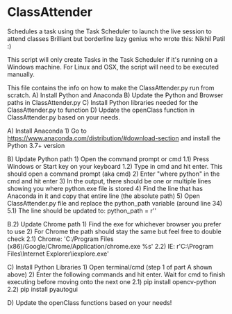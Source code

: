 # ClassAttender
Schedules a task using the Task Scheduler to launch the live session to attend classes
Brilliant but borderline lazy genius who wrote this: Nikhil Patil :)

This script will only create Tasks in the Task Scheduler if it's running on a Windows machine.
For Linux and OSX, the script will need to be executed manually.

This file contains the info on how to make the ClassAttender.py run from scratch.
A) Install Python and Anaconda
B) Update the Python and Browser paths in ClassAttender.py
C) Install Python libraries needed for the ClassAttender.py to function
D) Update the openClass function in ClassAttender.py based on your needs.



A) Install Anaconda
    1) Go to https://www.anaconda.com/distribution/#download-section and install the Python 3.7+ version

B) Update Python path
    1) Open the command prompt or cmd
        1.1) Press Windows or Start key on your keyboard
        1.2) Type in cmd and hit enter. This should open a command prompt (aka cmd)
    2) Enter "where python" in the cmd and hit enter
    3) In the output, there should be one or multiple lines showing you where python.exe file is stored
    4) Find the line that has Anaconda in it and copy that entire line (the absolute path)
    5) Open ClassAttender.py file and replace the python_path variable (around line 34)
        5.1) The line should be updated to: python_path = r'<the absolute path you found>'

B.2) Update Chrome path
    1) Find the exe for whichever browser you prefer to use
    2) For Chrome the path should stay the same but feel free to double check
        2.1) Chrome: 'C:/Program Files (x86)/Google/Chrome/Application/chrome.exe %s'
        2.2) IE: r'C:\Program Files\Internet Explorer\iexplore.exe'

C) Install Python Libraries
    1) Open terminal/cmd (step 1 of part A shown above)
    2) Enter the following commands and hit enter. Wait for cmd to finish executing before moving onto the next one
        2.1) pip install opencv-python
        2.2) pip install pyautogui

D) Update the openClass functions based on your needs!
